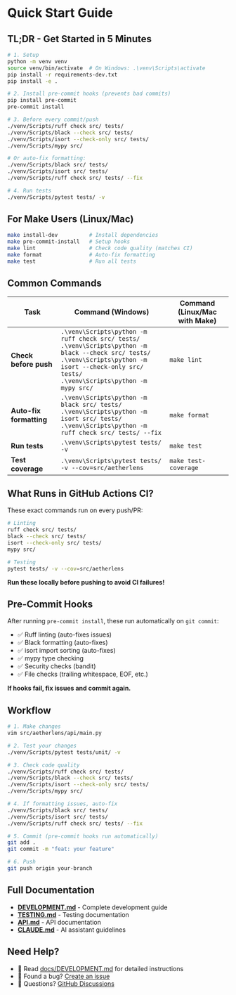 # Quick Start Guide

## TL;DR - Get Started in 5 Minutes

```bash
# 1. Setup
python -m venv venv
source venv/bin/activate  # On Windows: .\venv\Scripts\activate
pip install -r requirements-dev.txt
pip install -e .

# 2. Install pre-commit hooks (prevents bad commits)
pip install pre-commit
pre-commit install

# 3. Before every commit/push
./venv/Scripts/ruff check src/ tests/
./venv/Scripts/black --check src/ tests/
./venv/Scripts/isort --check-only src/ tests/
./venv/Scripts/mypy src/

# Or auto-fix formatting:
./venv/Scripts/black src/ tests/
./venv/Scripts/isort src/ tests/
./venv/Scripts/ruff check src/ tests/ --fix

# 4. Run tests
./venv/Scripts/pytest tests/ -v
```

## For Make Users (Linux/Mac)

```bash
make install-dev          # Install dependencies
make pre-commit-install   # Setup hooks
make lint                 # Check code quality (matches CI)
make format               # Auto-fix formatting
make test                 # Run all tests
```

## Common Commands

| Task                    | Command (Windows)                                                                                                                                                                                              | Command (Linux/Mac with Make) |
| ----------------------- | -------------------------------------------------------------------------------------------------------------------------------------------------------------------------------------------------------------- | ----------------------------- |
| **Check before push**   | `.\venv\Scripts\python -m ruff check src/ tests/`<br>`.\venv\Scripts\python -m black --check src/ tests/`<br>`.\venv\Scripts\python -m isort --check-only src/ tests/`<br>`.\venv\Scripts\python -m mypy src/` | `make lint`                   |
| **Auto-fix formatting** | `.\venv\Scripts\python -m black src/ tests/`<br>`.\venv\Scripts\python -m isort src/ tests/`<br>`.\venv\Scripts\python -m ruff check src/ tests/ --fix`                                                        | `make format`                 |
| **Run tests**           | `.\venv\Scripts\pytest tests/ -v`                                                                                                                                                                              | `make test`                   |
| **Test coverage**       | `.\venv\Scripts\pytest tests/ -v --cov=src/aetherlens`                                                                                                                                                         | `make test-coverage`          |

## What Runs in GitHub Actions CI?

These exact commands run on every push/PR:

```bash
# Linting
ruff check src/ tests/
black --check src/ tests/
isort --check-only src/ tests/
mypy src/

# Testing
pytest tests/ -v --cov=src/aetherlens
```

**Run these locally before pushing to avoid CI failures!**

## Pre-Commit Hooks

After running `pre-commit install`, these run automatically on `git commit`:

- ✅ Ruff linting (auto-fixes issues)
- ✅ Black formatting (auto-fixes)
- ✅ isort import sorting (auto-fixes)
- ✅ mypy type checking
- ✅ Security checks (bandit)
- ✅ File checks (trailing whitespace, EOF, etc.)

**If hooks fail, fix issues and commit again.**

## Workflow

```bash
# 1. Make changes
vim src/aetherlens/api/main.py

# 2. Test your changes
./venv/Scripts/pytest tests/unit/ -v

# 3. Check code quality
./venv/Scripts/ruff check src/ tests/
./venv/Scripts/black --check src/ tests/
./venv/Scripts/isort --check-only src/ tests/
./venv/Scripts/mypy src/

# 4. If formatting issues, auto-fix
./venv/Scripts/black src/ tests/
./venv/Scripts/isort src/ tests/
./venv/Scripts/ruff check src/ tests/ --fix

# 5. Commit (pre-commit hooks run automatically)
git add .
git commit -m "feat: your feature"

# 6. Push
git push origin your-branch
```

## Full Documentation

- **[DEVELOPMENT.md](docs/DEVELOPMENT.md)** - Complete development guide
- **[TESTING.md](docs/TESTING.md)** - Testing documentation
- **[API.md](docs/API.md)** - API documentation
- **[CLAUDE.md](CLAUDE.md)** - AI assistant guidelines

## Need Help?

- 📖 Read [docs/DEVELOPMENT.md](docs/DEVELOPMENT.md) for detailed instructions
- 🐛 Found a bug? [Create an issue](https://github.com/aetherlens/home/issues)
- 💬 Questions? [GitHub Discussions](https://github.com/aetherlens/home/discussions)
